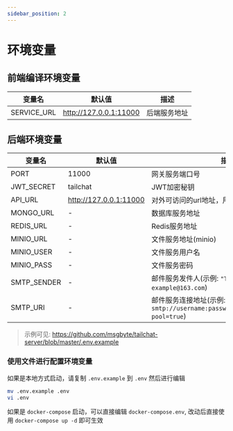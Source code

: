 ```yaml
---
sidebar_position: 2
---
```


# 环境变量

## 前端编译环境变量

| 变量名 | 默认值 | 描述 |
| ----- | ------ | --- |
| SERVICE_URL | http://127.0.0.1:11000 | 后端服务地址 |

## 后端环境变量

| 变量名 | 默认值 | 描述 |
| ----- | ------ | --- |
| PORT | 11000 | 网关服务端口号 |
| JWT_SECRET | tailchat | JWT加密秘钥 |
| API_URL | http://127.0.0.1:11000 | 对外可访问的url地址，用于文件服务访问 |
| MONGO_URL | - | 数据库服务地址 |
| REDIS_URL | - | Redis服务地址 |
| MINIO_URL | - | 文件服务地址(minio) |
| MINIO_USER | - | 文件服务用户名 |
| MINIO_PASS | - | 文件服务密码 |
| SMTP_SENDER | - | 邮件服务发件人(示例: `"Tailchat" example@163.com`) |
| SMTP_URI | - | 邮件服务连接地址(示例: `smtp://username:password@smtp.example.com/?pool=true`) |

> 示例可见: https://github.com/msgbyte/tailchat-server/blob/master/.env.example

### 使用文件进行配置环境变量

如果是本地方式启动，请复制 `.env.example` 到 `.env` 然后进行编辑
```bash
mv .env.example .env
vi .env
```

如果是 `docker-compose` 启动，可以直接编辑 `docker-compose.env`, 改动后直接使用 `docker-compose up -d` 即可生效
